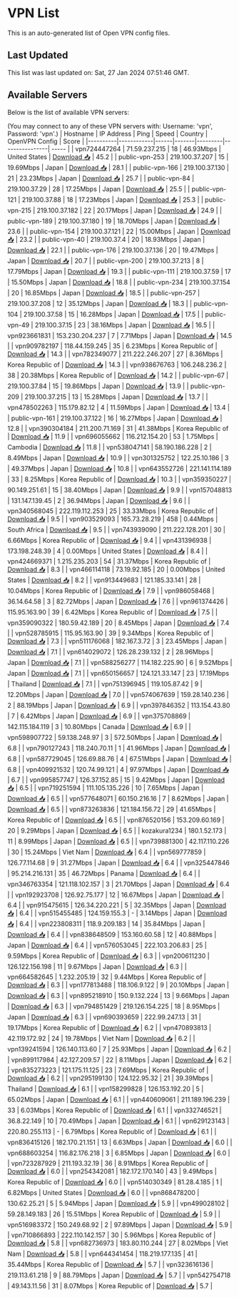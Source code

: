 # VPN List

This is an auto-generated list of Open VPN config files.

## Last Updated

This list was last updated on: Sat, 27 Jan 2024 07:51:46 GMT.

## Available Servers

Below is the list of available VPN servers:

(You may connect to any of these VPN servers with: Username: 'vpn', Password: 'vpn'.)
| Hostname | IP Address | Ping | Speed | Country | OpenVPN Config | Score |
|----------|------------|------|-------|---------|----------------| ----- |
| vpn724447264 | 71.59.237.215 | 18 | 46.93Mbps | United States | [Download 📥](./configs/server_0_US.ovpn) | 45.2 |
| public-vpn-253 | 219.100.37.207 | 15 | 19.69Mbps | Japan | [Download 📥](./configs/server_1_JP.ovpn) | 28.1 |
| public-vpn-166 | 219.100.37.130 | 21 | 23.23Mbps | Japan | [Download 📥](./configs/server_2_JP.ovpn) | 25.7 |
| public-vpn-84 | 219.100.37.29 | 28 | 17.25Mbps | Japan | [Download 📥](./configs/server_3_JP.ovpn) | 25.5 |
| public-vpn-121 | 219.100.37.88 | 18 | 17.23Mbps | Japan | [Download 📥](./configs/server_4_JP.ovpn) | 25.3 |
| public-vpn-215 | 219.100.37.182 | 22 | 20.17Mbps | Japan | [Download 📥](./configs/server_5_JP.ovpn) | 24.9 |
| public-vpn-189 | 219.100.37.180 | 19 | 18.70Mbps | Japan | [Download 📥](./configs/server_6_JP.ovpn) | 23.6 |
| public-vpn-154 | 219.100.37.121 | 22 | 15.00Mbps | Japan | [Download 📥](./configs/server_7_JP.ovpn) | 23.2 |
| public-vpn-40 | 219.100.37.4 | 20 | 18.93Mbps | Japan | [Download 📥](./configs/server_8_JP.ovpn) | 22.1 |
| public-vpn-176 | 219.100.37.136 | 20 | 19.47Mbps | Japan | [Download 📥](./configs/server_9_JP.ovpn) | 20.7 |
| public-vpn-200 | 219.100.37.213 | 8 | 17.79Mbps | Japan | [Download 📥](./configs/server_10_JP.ovpn) | 19.3 |
| public-vpn-111 | 219.100.37.59 | 17 | 15.50Mbps | Japan | [Download 📥](./configs/server_11_JP.ovpn) | 18.8 |
| public-vpn-234 | 219.100.37.154 | 20 | 16.85Mbps | Japan | [Download 📥](./configs/server_12_JP.ovpn) | 18.5 |
| public-vpn-257 | 219.100.37.208 | 12 | 35.12Mbps | Japan | [Download 📥](./configs/server_13_JP.ovpn) | 18.3 |
| public-vpn-104 | 219.100.37.58 | 15 | 16.28Mbps | Japan | [Download 📥](./configs/server_14_JP.ovpn) | 17.5 |
| public-vpn-49 | 219.100.37.15 | 23 | 38.16Mbps | Japan | [Download 📥](./configs/server_15_JP.ovpn) | 16.5 |
| vpn923661831 | 153.230.204.237 | 7 | 7.71Mbps | Japan | [Download 📥](./configs/server_16_JP.ovpn) | 14.5 |
| vpn909782197 | 118.44.159.245 | 35 | 6.23Mbps | Korea Republic of | [Download 📥](./configs/server_17_KR.ovpn) | 14.3 |
| vpn782349077 | 211.222.246.207 | 27 | 8.36Mbps | Korea Republic of | [Download 📥](./configs/server_18_KR.ovpn) | 14.3 |
| vpn938676763 | 106.248.236.2 | 38 | 20.38Mbps | Korea Republic of | [Download 📥](./configs/server_19_KR.ovpn) | 14.2 |
| public-vpn-67 | 219.100.37.84 | 15 | 19.86Mbps | Japan | [Download 📥](./configs/server_20_JP.ovpn) | 13.9 |
| public-vpn-209 | 219.100.37.215 | 13 | 15.28Mbps | Japan | [Download 📥](./configs/server_21_JP.ovpn) | 13.7 |
| vpn478502263 | 115.179.82.12 | 4 | 11.59Mbps | Japan | [Download 📥](./configs/server_22_JP.ovpn) | 13.4 |
| public-vpn-161 | 219.100.37.122 | 16 | 16.27Mbps | Japan | [Download 📥](./configs/server_23_JP.ovpn) | 12.8 |
| vpn390304184 | 211.200.71.169 | 31 | 41.38Mbps | Korea Republic of | [Download 📥](./configs/server_24_KR.ovpn) | 11.9 |
| vpn696055662 | 116.212.154.20 | 53 | 1.75Mbps | Cambodia | [Download 📥](./configs/server_25_KH.ovpn) | 11.8 |
| vpn538047141 | 58.190.186.228 | 2 | 8.49Mbps | Japan | [Download 📥](./configs/server_26_JP.ovpn) | 10.9 |
| vpn301325752 | 122.25.10.186 | 3 | 49.37Mbps | Japan | [Download 📥](./configs/server_27_JP.ovpn) | 10.8 |
| vpn643552726 | 221.141.114.189 | 33 | 8.25Mbps | Korea Republic of | [Download 📥](./configs/server_28_KR.ovpn) | 10.3 |
| vpn359350227 | 90.149.251.61 | 15 | 38.40Mbps | Japan | [Download 📥](./configs/server_29_JP.ovpn) | 9.9 |
| vpn157048813 | 131.147.139.45 | 2 | 36.94Mbps | Japan | [Download 📥](./configs/server_30_JP.ovpn) | 9.6 |
| vpn340568045 | 222.119.112.253 | 25 | 33.33Mbps | Korea Republic of | [Download 📥](./configs/server_31_KR.ovpn) | 9.5 |
| vpn903529093 | 165.73.28.219 | 458 | 0.44Mbps | South Africa | [Download 📥](./configs/server_32_ZA.ovpn) | 9.5 |
| vpn743939090 | 211.222.128.201 | 30 | 6.66Mbps | Korea Republic of | [Download 📥](./configs/server_33_KR.ovpn) | 9.4 |
| vpn431396938 | 173.198.248.39 | 4 | 0.00Mbps | United States | [Download 📥](./configs/server_34_US.ovpn) | 8.4 |
| vpn424669371 | 1.215.235.203 | 54 | 31.37Mbps | Korea Republic of | [Download 📥](./configs/server_35_KR.ovpn) | 8.3 |
| vpn466114118 | 73.19.92.185 | 20 | 0.00Mbps | United States | [Download 📥](./configs/server_36_US.ovpn) | 8.2 |
| vpn913449683 | 121.185.33.141 | 28 | 10.04Mbps | Korea Republic of | [Download 📥](./configs/server_37_KR.ovpn) | 7.9 |
| vpn986058468 | 36.14.64.58 | 3 | 82.72Mbps | Japan | [Download 📥](./configs/server_38_JP.ovpn) | 7.6 |
| vpn961374426 | 115.95.163.90 | 39 | 6.42Mbps | Korea Republic of | [Download 📥](./configs/server_39_KR.ovpn) | 7.5 |
| vpn359090322 | 180.59.42.189 | 20 | 8.45Mbps | Japan | [Download 📥](./configs/server_40_JP.ovpn) | 7.4 |
| vpn528785915 | 115.95.163.90 | 39 | 9.34Mbps | Korea Republic of | [Download 📥](./configs/server_41_KR.ovpn) | 7.3 |
| vpn511176068 | 182.167.3.72 | 3 | 23.45Mbps | Japan | [Download 📥](./configs/server_42_JP.ovpn) | 7.1 |
| vpn614029072 | 126.28.239.132 | 2 | 28.96Mbps | Japan | [Download 📥](./configs/server_43_JP.ovpn) | 7.1 |
| vpn588256277 | 114.182.225.90 | 6 | 9.52Mbps | Japan | [Download 📥](./configs/server_44_JP.ovpn) | 7.1 |
| vpn650156657 | 124.121.33.147 | 23 | 17.19Mbps | Thailand | [Download 📥](./configs/server_45_TH.ovpn) | 7.1 |
| vpn751396945 | 119.105.87.42 | 9 | 12.20Mbps | Japan | [Download 📥](./configs/server_46_JP.ovpn) | 7.0 |
| vpn574067639 | 159.28.140.236 | 2 | 88.19Mbps | Japan | [Download 📥](./configs/server_47_JP.ovpn) | 6.9 |
| vpn397846352 | 113.154.43.80 | 7 | 6.42Mbps | Japan | [Download 📥](./configs/server_48_JP.ovpn) | 6.9 |
| vpn375708869 | 142.115.184.119 | 3 | 10.80Mbps | Canada | [Download 📥](./configs/server_49_CA.ovpn) | 6.9 |
| vpn598907722 | 59.138.248.97 | 3 | 572.50Mbps | Japan | [Download 📥](./configs/server_50_JP.ovpn) | 6.8 |
| vpn790127243 | 118.240.70.11 | 1 | 41.96Mbps | Japan | [Download 📥](./configs/server_51_JP.ovpn) | 6.8 |
| vpn587729045 | 126.69.88.76 | 4 | 67.51Mbps | Japan | [Download 📥](./configs/server_52_JP.ovpn) | 6.8 |
| vpn409921532 | 120.74.99.121 | 4 | 97.97Mbps | Japan | [Download 📥](./configs/server_53_JP.ovpn) | 6.7 |
| vpn995857747 | 126.37.152.85 | 15 | 9.42Mbps | Japan | [Download 📥](./configs/server_54_JP.ovpn) | 6.5 |
| vpn719251594 | 111.105.135.226 | 10 | 7.65Mbps | Japan | [Download 📥](./configs/server_55_JP.ovpn) | 6.5 |
| vpn577648071 | 60.150.216.16 | 7 | 8.62Mbps | Japan | [Download 📥](./configs/server_56_JP.ovpn) | 6.5 |
| vpn873263836 | 121.184.156.72 | 29 | 41.65Mbps | Korea Republic of | [Download 📥](./configs/server_57_KR.ovpn) | 6.5 |
| vpn876520156 | 153.209.60.169 | 20 | 9.29Mbps | Japan | [Download 📥](./configs/server_58_JP.ovpn) | 6.5 |
| kozakura1234 | 180.1.52.173 | 11 | 8.99Mbps | Japan | [Download 📥](./configs/server_59_JP.ovpn) | 6.5 |
| vpn739881300 | 42.117.110.226 | 30 | 15.24Mbps | Viet Nam | [Download 📥](./configs/server_60_VN.ovpn) | 6.4 |
| vpn569777859 | 126.77.114.68 | 9 | 31.27Mbps | Japan | [Download 📥](./configs/server_61_JP.ovpn) | 6.4 |
| vpn325447846 | 95.214.216.131 | 35 | 46.72Mbps | Panama | [Download 📥](./configs/server_62_PA.ovpn) | 6.4 |
| vpn346763354 | 121.118.102.157 | 3 | 21.70Mbps | Japan | [Download 📥](./configs/server_63_JP.ovpn) | 6.4 |
| vpn192923708 | 126.92.75.177 | 12 | 16.67Mbps | Japan | [Download 📥](./configs/server_64_JP.ovpn) | 6.4 |
| vpn915475615 | 126.34.220.221 | 5 | 32.35Mbps | Japan | [Download 📥](./configs/server_65_JP.ovpn) | 6.4 |
| vpn515455485 | 124.159.155.3 | - | 3.14Mbps | Japan | [Download 📥](./configs/server_66_JP.ovpn) | 6.4 |
| vpn223808311 | 118.9.209.183 | 14 | 35.84Mbps | Japan | [Download 📥](./configs/server_67_JP.ovpn) | 6.4 |
| vpn838648509 | 153.160.60.58 | 12 | 40.88Mbps | Japan | [Download 📥](./configs/server_68_JP.ovpn) | 6.4 |
| vpn576053045 | 222.103.206.83 | 25 | 9.59Mbps | Korea Republic of | [Download 📥](./configs/server_69_KR.ovpn) | 6.3 |
| vpn200611230 | 126.122.156.198 | 11 | 9.67Mbps | Japan | [Download 📥](./configs/server_70_JP.ovpn) | 6.3 |
| vpn664582645 | 1.232.205.19 | 32 | 9.44Mbps | Korea Republic of | [Download 📥](./configs/server_71_KR.ovpn) | 6.3 |
| vpn177813488 | 118.106.9.122 | 9 | 20.10Mbps | Japan | [Download 📥](./configs/server_72_JP.ovpn) | 6.3 |
| vpn895218910 | 150.9.132.224 | 13 | 9.66Mbps | Japan | [Download 📥](./configs/server_73_JP.ovpn) | 6.3 |
| vpn794851429 | 219.126.154.225 | 18 | 8.95Mbps | Japan | [Download 📥](./configs/server_74_JP.ovpn) | 6.3 |
| vpn690393659 | 222.99.247.13 | 31 | 19.17Mbps | Korea Republic of | [Download 📥](./configs/server_75_KR.ovpn) | 6.2 |
| vpn470893813 | 42.119.172.92 | 24 | 19.78Mbps | Viet Nam | [Download 📥](./configs/server_76_VN.ovpn) | 6.2 |
| vpn139241594 | 126.140.113.60 | 7 | 25.93Mbps | Japan | [Download 📥](./configs/server_77_JP.ovpn) | 6.2 |
| vpn899117984 | 42.127.209.57 | 22 | 8.11Mbps | Japan | [Download 📥](./configs/server_78_JP.ovpn) | 6.2 |
| vpn835273223 | 121.175.11.125 | 23 | 7.69Mbps | Korea Republic of | [Download 📥](./configs/server_79_KR.ovpn) | 6.2 |
| vpn295199130 | 124.122.95.32 | 21 | 39.39Mbps | Thailand | [Download 📥](./configs/server_80_TH.ovpn) | 6.1 |
| vpn158299828 | 126.153.192.20 | 5 | 65.02Mbps | Japan | [Download 📥](./configs/server_81_JP.ovpn) | 6.1 |
| vpn440609061 | 211.189.196.239 | 33 | 6.03Mbps | Korea Republic of | [Download 📥](./configs/server_82_KR.ovpn) | 6.1 |
| vpn332746521 | 36.8.22.149 | 10 | 70.49Mbps | Japan | [Download 📥](./configs/server_83_JP.ovpn) | 6.1 |
| vpn629123143 | 220.80.255.113 | - | 6.79Mbps | Korea Republic of | [Download 📥](./configs/server_84_KR.ovpn) | 6.1 |
| vpn836415126 | 182.170.21.151 | 13 | 6.63Mbps | Japan | [Download 📥](./configs/server_85_JP.ovpn) | 6.0 |
| vpn688603254 | 116.82.176.218 | 3 | 6.85Mbps | Japan | [Download 📥](./configs/server_86_JP.ovpn) | 6.0 |
| vpn723287929 | 211.193.32.19 | 36 | 8.91Mbps | Korea Republic of | [Download 📥](./configs/server_87_KR.ovpn) | 6.0 |
| vpn254342081 | 182.172.170.140 | 43 | 9.49Mbps | Korea Republic of | [Download 📥](./configs/server_88_KR.ovpn) | 6.0 |
| vpn514030349 | 81.28.4.185 | 1 | 6.82Mbps | United States | [Download 📥](./configs/server_89_US.ovpn) | 6.0 |
| vpn868478200 | 130.62.25.21 | 5 | 5.94Mbps | Japan | [Download 📥](./configs/server_90_JP.ovpn) | 5.9 |
| vpn499028102 | 59.28.149.183 | 26 | 15.51Mbps | Korea Republic of | [Download 📥](./configs/server_91_KR.ovpn) | 5.9 |
| vpn516983372 | 150.249.68.92 | 2 | 97.89Mbps | Japan | [Download 📥](./configs/server_92_JP.ovpn) | 5.9 |
| vpn710866893 | 222.110.142.157 | 30 | 5.96Mbps | Korea Republic of | [Download 📥](./configs/server_93_KR.ovpn) | 5.8 |
| vpn682736973 | 183.80.110.244 | 27 | 8.02Mbps | Viet Nam | [Download 📥](./configs/server_94_VN.ovpn) | 5.8 |
| vpn644341454 | 118.219.177.135 | 41 | 35.44Mbps | Korea Republic of | [Download 📥](./configs/server_95_KR.ovpn) | 5.7 |
| vpn323616136 | 219.113.61.218 | 9 | 88.79Mbps | Japan | [Download 📥](./configs/server_96_JP.ovpn) | 5.7 |
| vpn542754718 | 49.143.11.56 | 31 | 8.07Mbps | Korea Republic of | [Download 📥](./configs/server_97_KR.ovpn) | 5.7 |
